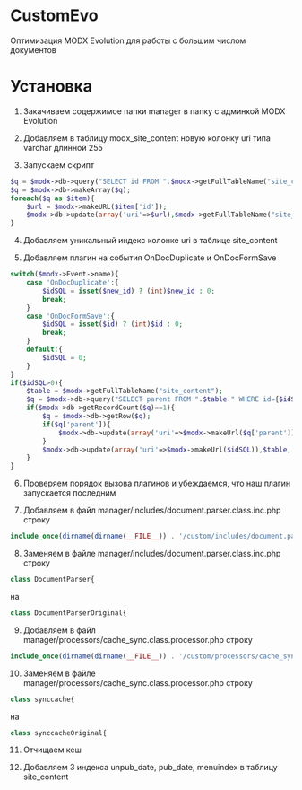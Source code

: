 CustomEvo
=========
Оптимизация MODX Evolution для работы с большим числом документов

Установка
=========
1) Закачиваем содержимое папки manager в папку с админкой MODX Evolution

2) Добавляем в таблицу modx_site_content новую колонку uri типа varchar длинной 255

3) Запускаем скрипт
```php
$q = $modx->db->query("SELECT id FROM ".$modx->getFullTableName("site_content"));
$q = $modx->db->makeArray($q);
foreach($q as $item){
    $url = $modx->makeURL($item['id']);
    $modx->db->update(array('uri'=>$url),$modx->getFullTableName("site_content"),'id='.$item['id']);
}
```

4) Добавляем уникальный индекс колонке uri в таблице site_content

5) Добавляем плагин на события OnDocDuplicate и OnDocFormSave
```php
switch($modx->Event->name){
	case 'OnDocDuplicate':{
		$idSQL = isset($new_id) ? (int)$new_id : 0;
		break;
	}
	case 'OnDocFormSave':{
		$idSQL = isset($id) ? (int)$id : 0;
		break;
	}
	default:{
		$idSQL = 0;
	}
}
if($idSQL>0){
	$table = $modx->getFullTableName("site_content");
	$q = $modx->db->query("SELECT parent FROM ".$table." WHERE id={$idSQL}");
	if($modx->db->getRecordCount($q)==1){
		$q = $modx->db->getRow($q);
		if($q['parent']){
			$modx->db->update(array('uri'=>$modx->makeUrl($q['parent'])),$table,'id='.$q['parent']);
		}
		$modx->db->update(array('uri'=>$modx->makeUrl($idSQL)),$table,'id='.$idSQL);
	}
}
```

6) Проверяем порядок вызова плагинов и убеждаемся, что наш плагин запускается последним

7) Добавляем в файл manager/includes/document.parser.class.inc.php строку
```php
include_once(dirname(dirname(__FILE__)) . '/custom/includes/document.parser.class.inc.php');
```

8) Заменяем в файле manager/includes/document.parser.class.inc.php строку
```php
class DocumentParser{ 
```
на 
```php
class DocumentParserOriginal{
```

9) Добавляем в файл manager/processors/cache_sync.class.processor.php строку
```php
include_once(dirname(dirname(__FILE__)) . '/custom/processors/cache_sync.class.processor.php');
```

10) Заменяем в файле manager/processors/cache_sync.class.processor.php строку
```php
class synccache{
```
на
```php
class synccacheOriginal{
```

11) Отчищаем кеш

12) Добавляем 3 индекса unpub_date, pub_date, menuindex в таблицу site_content